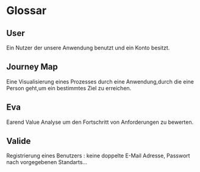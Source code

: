 # Glossar
## **User**
Ein Nutzer der unsere Anwendung benutzt und ein Konto besitzt.

## **Journey Map**
Eine Visualisierung eines Prozesses durch eine Anwendung,durch die eine Person geht,um ein bestimmtes Ziel zu erreichen.  

## **Eva**
Earend Value Analyse um den Fortschritt von Anforderungen zu bewerten.

## **Valide**
Registrierung eines Benutzers : keine doppelte E-Mail Adresse, Passwort nach vorgegebenen Standarts...

